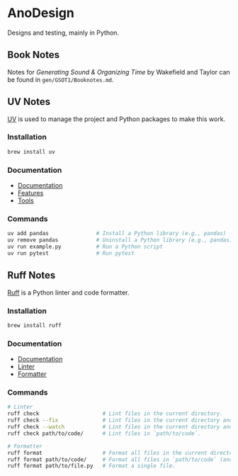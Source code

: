# AnoDesign


Designs and testing, mainly in Python.


## Book Notes

Notes for _Generating Sound & Organizing Time_ by Wakefield and Taylor can be found 
in ```gen/GSOT1/Booknotes.md```.


## UV Notes

[UV](https://github.com/astral-sh/uv) is used to manage the project and Python packages to make this work.

### Installation

```zsh
brew install uv
```

### Documentation

- [Documentation](https://docs.astral.sh/uv/)
- [Features](https://docs.astral.sh/uv/getting-started/features/)
- [Tools](https://docs.astral.sh/uv/concepts/tools/#upgrading-tools)


### Commands

```zsh
uv add pandas               # Install a Python library (e.g., pandas)
uv remove pandas            # Uninstall a Python library (e.g., pandas)
uv run example.py           # Run a Python script
uv run pytest               # Run pytest

```

## Ruff Notes

[Ruff](https://github.com/astral-sh/ruff) is a Python linter and code formatter.


### Installation

```zsh
brew install ruff
```

### Documentation

- [Documentation](https://docs.astral.sh/ruff/)
- [Linter](https://docs.astral.sh/ruff/linter/)
- [Formatter](https://docs.astral.sh/ruff/formatter/)


### Commands

```zsh
# Linter
ruff check                    # Lint files in the current directory.
ruff check --fix              # Lint files in the current directory and fix any fixable errors.
ruff check --watch            # Lint files in the current directory and re-lint on change.
ruff check path/to/code/      # Lint files in `path/to/code`.

# Formatter
ruff format                   # Format all files in the current directory.
ruff format path/to/code/     # Format all files in `path/to/code` (and any subdirectories).
ruff format path/to/file.py   # Format a single file.
```
